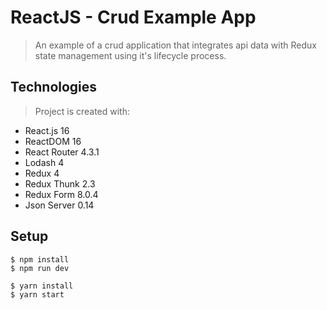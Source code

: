 # ReactJS - Crud Example App
> An example of a crud application that integrates api data with Redux state management using it's lifecycle process.

## Technologies
> Project is created with:  
  * React.js 16
  * ReactDOM 16
  * React Router 4.3.1
  * Lodash 4
  * Redux 4
  * Redux Thunk 2.3
  * Redux Form 8.0.4
  * Json Server 0.14

## Setup
```
$ npm install
$ npm run dev

$ yarn install
$ yarn start
```

